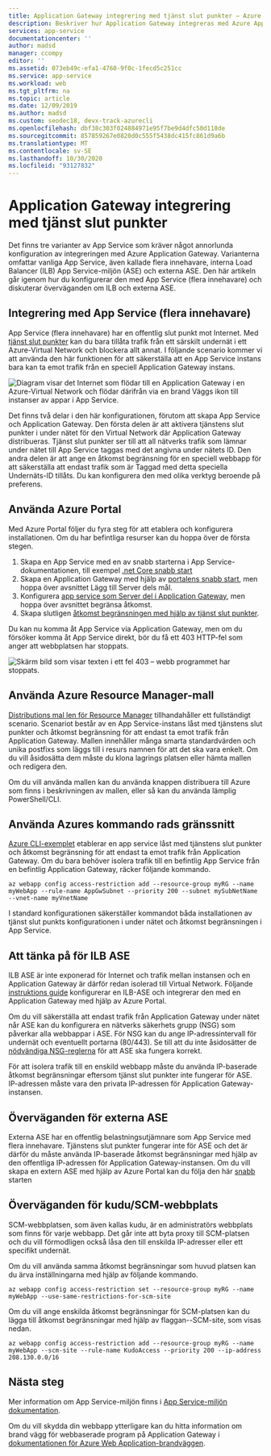 ```yaml
---
title: Application Gateway integrering med tjänst slut punkter – Azure App Service | Microsoft Docs
description: Beskriver hur Application Gateway integreras med Azure App Service som skyddas med tjänst slut punkter.
services: app-service
documentationcenter: ''
author: madsd
manager: ccompy
editor: ''
ms.assetid: 073eb49c-efa1-4760-9f0c-1fecd5c251cc
ms.service: app-service
ms.workload: web
ms.tgt_pltfrm: na
ms.topic: article
ms.date: 12/09/2019
ms.author: madsd
ms.custom: seodec18, devx-track-azurecli
ms.openlocfilehash: dbf38c303f024884971e95f7be9d4dfc50d118de
ms.sourcegitcommit: 857859267e0820d0c555f5438dc415fc861d9a6b
ms.translationtype: MT
ms.contentlocale: sv-SE
ms.lasthandoff: 10/30/2020
ms.locfileid: "93127832"
---
```

# <a name="application-gateway-integration-with-service-endpoints"></a>Application Gateway integrering med tjänst slut punkter
Det finns tre varianter av App Service som kräver något annorlunda konfiguration av integreringen med Azure Application Gateway. Varianterna omfattar vanliga App Service, även kallade flera innehavare, interna Load Balancer (ILB) App Service-miljön (ASE) och externa ASE. Den här artikeln går igenom hur du konfigurerar den med App Service (flera innehavare) och diskuterar överväganden om ILB och externa ASE.

## <a name="integration-with-app-service-multi-tenant"></a>Integrering med App Service (flera innehavare)
App Service (flera innehavare) har en offentlig slut punkt mot Internet. Med [tjänst slut punkter](../../virtual-network/virtual-network-service-endpoints-overview.md) kan du bara tillåta trafik från ett särskilt undernät i ett Azure-Virtual Network och blockera allt annat. I följande scenario kommer vi att använda den här funktionen för att säkerställa att en App Service instans bara kan ta emot trafik från en speciell Application Gateway instans.

![Diagram visar det Internet som flödar till en Application Gateway i en Azure-Virtual Network och flödar därifrån via en brand Väggs ikon till instanser av appar i App Service.](./media/app-gateway-with-service-endpoints/service-endpoints-appgw.png)

Det finns två delar i den här konfigurationen, förutom att skapa App Service och Application Gateway. Den första delen är att aktivera tjänstens slut punkter i under nätet för den Virtual Network där Application Gateway distribueras. Tjänst slut punkter ser till att all nätverks trafik som lämnar under nätet till App Service taggas med det angivna under nätets ID. Den andra delen är att ange en åtkomst begränsning för en speciell webbapp för att säkerställa att endast trafik som är Taggad med detta speciella Undernäts-ID tillåts. Du kan konfigurera den med olika verktyg beroende på preferens.

## <a name="using-azure-portal"></a>Använda Azure Portal
Med Azure Portal följer du fyra steg för att etablera och konfigurera installationen. Om du har befintliga resurser kan du hoppa över de första stegen.
1. Skapa en App Service med en av snabb starterna i App Service-dokumentationen, till exempel [.net Core snabb start](../quickstart-dotnetcore.md)
2. Skapa en Application Gateway med hjälp av [portalens snabb start](../../application-gateway/quick-create-portal.md), men hoppa över avsnittet Lägg till Server dels mål.
3. Konfigurera [app service som Server del i Application Gateway](../../application-gateway/configure-web-app-portal.md), men hoppa över avsnittet begränsa åtkomst.
4. Skapa slutligen [åtkomst begränsningen med hjälp av tjänst slut punkter](../../app-service/app-service-ip-restrictions.md#service-endpoints).

Du kan nu komma åt App Service via Application Gateway, men om du försöker komma åt App Service direkt, bör du få ett 403 HTTP-fel som anger att webbplatsen har stoppats.

![Skärm bild som visar texten i ett fel 403 – webb programmet har stoppats.](./media/app-gateway-with-service-endpoints/web-site-stopped.png)

## <a name="using-azure-resource-manager-template"></a>Använda Azure Resource Manager-mall
[Distributions mal len för Resource Manager][template-app-gateway-app-service-complete] tillhandahåller ett fullständigt scenario. Scenariot består av en App Service-instans låst med tjänstens slut punkter och åtkomst begränsning för att endast ta emot trafik från Application Gateway. Mallen innehåller många smarta standardvärden och unika postfixs som läggs till i resurs namnen för att det ska vara enkelt. Om du vill åsidosätta dem måste du klona lagrings platsen eller hämta mallen och redigera den. 

Om du vill använda mallen kan du använda knappen distribuera till Azure som finns i beskrivningen av mallen, eller så kan du använda lämplig PowerShell/CLI.

## <a name="using-azure-command-line-interface"></a>Använda Azures kommando rads gränssnitt
[Azure CLI-exemplet](../../app-service/scripts/cli-integrate-app-service-with-application-gateway.md) etablerar en app service låst med tjänstens slut punkter och åtkomst begränsning för att endast ta emot trafik från Application Gateway. Om du bara behöver isolera trafik till en befintlig App Service från en befintlig Application Gateway, räcker följande kommando.

```azurecli-interactive
az webapp config access-restriction add --resource-group myRG --name myWebApp --rule-name AppGwSubnet --priority 200 --subnet mySubNetName --vnet-name myVnetName
```

I standard konfigurationen säkerställer kommandot båda installationen av tjänst slut punkts konfigurationen i under nätet och åtkomst begränsningen i App Service.

## <a name="considerations-for-ilb-ase"></a>Att tänka på för ILB ASE
ILB ASE är inte exponerad för Internet och trafik mellan instansen och en Application Gateway är därför redan isolerad till Virtual Network. Följande [instruktions guide](../environment/integrate-with-application-gateway.md) konfigurerar en ILB-ASE och integrerar den med en Application Gateway med hjälp av Azure Portal. 

Om du vill säkerställa att endast trafik från Application Gateway under nätet når ASE kan du konfigurera en nätverks säkerhets grupp (NSG) som påverkar alla webbappar i ASE. För NSG kan du ange IP-adressintervall för undernät och eventuellt portarna (80/443). Se till att du inte åsidosätter de [nödvändiga NSG-reglerna](../environment/network-info.md#network-security-groups) för att ASE ska fungera korrekt.

För att isolera trafik till en enskild webbapp måste du använda IP-baserade åtkomst begränsningar eftersom tjänst slut punkter inte fungerar för ASE. IP-adressen måste vara den privata IP-adressen för Application Gateway-instansen.

## <a name="considerations-for-external-ase"></a>Överväganden för externa ASE
Externa ASE har en offentlig belastningsutjämnare som App Service med flera innehavare. Tjänstens slut punkter fungerar inte för ASE och det är därför du måste använda IP-baserade åtkomst begränsningar med hjälp av den offentliga IP-adressen för Application Gateway-instansen. Om du vill skapa en extern ASE med hjälp av Azure Portal kan du följa den här [snabb](../environment/create-external-ase.md) starten

[template-app-gateway-app-service-complete]: https://github.com/Azure/azure-quickstart-templates/tree/master/201-web-app-with-app-gateway-v2/ "Azure Resource Manager mall för slutfört scenario"

## <a name="considerations-for-kuduscm-site"></a>Överväganden för kudu/SCM-webbplats
SCM-webbplatsen, som även kallas kudu, är en administratörs webbplats som finns för varje webbapp. Det går inte att byta proxy till SCM-platsen och du vill förmodligen också låsa den till enskilda IP-adresser eller ett specifikt undernät.

Om du vill använda samma åtkomst begränsningar som huvud platsen kan du ärva inställningarna med hjälp av följande kommando.

```azurecli-interactive
az webapp config access-restriction set --resource-group myRG --name myWebApp --use-same-restrictions-for-scm-site
```

Om du vill ange enskilda åtkomst begränsningar för SCM-platsen kan du lägga till åtkomst begränsningar med hjälp av flaggan--SCM-site, som visas nedan.

```azurecli-interactive
az webapp config access-restriction add --resource-group myRG --name myWebApp --scm-site --rule-name KudoAccess --priority 200 --ip-address 208.130.0.0/16
```

## <a name="next-steps"></a>Nästa steg
Mer information om App Service-miljön finns i [App Service-miljön dokumentation](/azure/app-service/environment).

Om du vill skydda din webbapp ytterligare kan du hitta information om brand vägg för webbaserade program på Application Gateway i [dokumentationen för Azure Web Application-brandväggen](../../web-application-firewall/ag/ag-overview.md).

